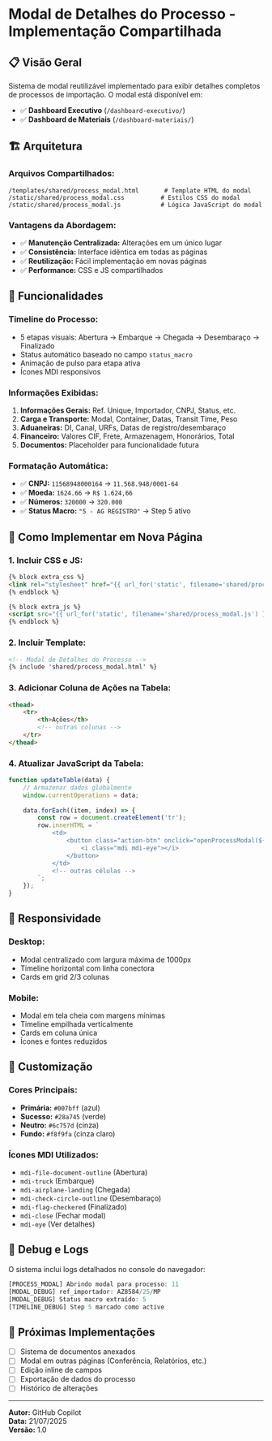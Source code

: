 # Modal de Detalhes do Processo - Implementação Compartilhada

## 📋 **Visão Geral**

Sistema de modal reutilizável implementado para exibir detalhes completos de processos de importação. O modal está disponível em:
- ✅ **Dashboard Executivo** (`/dashboard-executivo/`)
- ✅ **Dashboard de Materiais** (`/dashboard-materiais/`)

## 🏗️ **Arquitetura**

### **Arquivos Compartilhados:**
```
/templates/shared/process_modal.html       # Template HTML do modal
/static/shared/process_modal.css          # Estilos CSS do modal  
/static/shared/process_modal.js           # Lógica JavaScript do modal
```

### **Vantagens da Abordagem:**
- ✅ **Manutenção Centralizada:** Alterações em um único lugar
- ✅ **Consistência:** Interface idêntica em todas as páginas
- ✅ **Reutilização:** Fácil implementação em novas páginas
- ✅ **Performance:** CSS e JS compartilhados

## 🎯 **Funcionalidades**

### **Timeline do Processo:**
- 5 etapas visuais: Abertura → Embarque → Chegada → Desembaraço → Finalizado
- Status automático baseado no campo `status_macro`
- Animação de pulso para etapa ativa
- Ícones MDI responsivos

### **Informações Exibidas:**
1. **Informações Gerais:** Ref. Unique, Importador, CNPJ, Status, etc.
2. **Carga e Transporte:** Modal, Container, Datas, Transit Time, Peso
3. **Aduaneiras:** DI, Canal, URFs, Datas de registro/desembaraço
4. **Financeiro:** Valores CIF, Frete, Armazenagem, Honorários, Total
5. **Documentos:** Placeholder para funcionalidade futura

### **Formatação Automática:**
- ✅ **CNPJ:** `11568948000164` → `11.568.948/0001-64`
- ✅ **Moeda:** `1624.66` → `R$ 1.624,66`
- ✅ **Números:** `320000` → `320.000`
- ✅ **Status Macro:** `"5 - AG REGISTRO"` → Step 5 ativo

## 🔧 **Como Implementar em Nova Página**

### **1. Incluir CSS e JS:**
```html
{% block extra_css %}
<link rel="stylesheet" href="{{ url_for('static', filename='shared/process_modal.css') }}">
{% endblock %}

{% block extra_js %}
<script src="{{ url_for('static', filename='shared/process_modal.js') }}"></script>
{% endblock %}
```

### **2. Incluir Template:**
```html
<!-- Modal de Detalhes do Processo -->
{% include 'shared/process_modal.html' %}
```

### **3. Adicionar Coluna de Ações na Tabela:**
```html
<thead>
    <tr>
        <th>Ações</th>
        <!-- outras colunas -->
    </tr>
</thead>
```

### **4. Atualizar JavaScript da Tabela:**
```javascript
function updateTable(data) {
    // Armazenar dados globalmente
    window.currentOperations = data;
    
    data.forEach((item, index) => {
        const row = document.createElement('tr');
        row.innerHTML = `
            <td>
                <button class="action-btn" onclick="openProcessModal(${index})">
                    <i class="mdi mdi-eye"></i>
                </button>
            </td>
            <!-- outras células -->
        `;
    });
}
```

## 📱 **Responsividade**

### **Desktop:**
- Modal centralizado com largura máxima de 1000px
- Timeline horizontal com linha conectora
- Cards em grid 2/3 colunas

### **Mobile:**
- Modal em tela cheia com margens mínimas
- Timeline empilhada verticalmente
- Cards em coluna única
- Ícones e fontes reduzidos

## 🎨 **Customização**

### **Cores Principais:**
- **Primária:** `#007bff` (azul)
- **Sucesso:** `#28a745` (verde)
- **Neutro:** `#6c757d` (cinza)
- **Fundo:** `#f8f9fa` (cinza claro)

### **Ícones MDI Utilizados:**
- `mdi-file-document-outline` (Abertura)
- `mdi-truck` (Embarque)
- `mdi-airplane-landing` (Chegada)
- `mdi-check-circle-outline` (Desembaraço)
- `mdi-flag-checkered` (Finalizado)
- `mdi-close` (Fechar modal)
- `mdi-eye` (Ver detalhes)

## 🐛 **Debug e Logs**

O sistema inclui logs detalhados no console do navegador:
```javascript
[PROCESS_MODAL] Abrindo modal para processo: 11
[MODAL_DEBUG] ref_importador: AZ8584/25/MP
[MODAL_DEBUG] Status macro extraído: 5
[TIMELINE_DEBUG] Step 5 marcado como active
```

## 🚀 **Próximas Implementações**

- [ ] Sistema de documentos anexados
- [ ] Modal em outras páginas (Conferência, Relatórios, etc.)
- [ ] Edição inline de campos
- [ ] Exportação de dados do processo
- [ ] Histórico de alterações

---

**Autor:** GitHub Copilot  
**Data:** 21/07/2025  
**Versão:** 1.0
